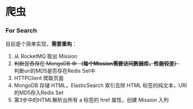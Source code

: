 # 爬虫
### For Search

目前是个简单实现，**需要重构**：
1. 从 RocketMQ 取出 Mission  
2. ~~判断是否存在 MongoDB 中 **（每个Mission需要访问数据库，性能较差）**~~  
   判断uri的MD5是否存在Redis Set中
3. HTTPClient 爬取页面
4. MongoDB 存储 HTML，ElasticSearch 索引去除 HTML 标签的纯文本，URI的MD5存入Redis Set
5. 第3步中的HTML解析出所有 a 标签的 href 属性，创建 Mission 入列



